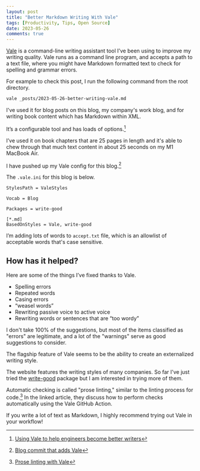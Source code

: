 ```yaml
---
layout: post
title: "Better Markdown Writing With Vale"
tags: [Productivity, Tips, Open Source]
date: 2023-05-26
comments: true
---
```


[Vale](https://vale.sh) is a command-line writing assistant tool I’ve been using to improve my writing quality.
Vale runs as a command line program, and accepts a path to a text file, where you might have Markdown formatted text to check for spelling and grammar errors.

For example to check this post, I run the following command from the root directory.

```sh
vale _posts/2023-05-26-better-writing-vale.md
```

I've used it for blog posts on this blog, my company's work blog, and for writing book content which has Markdown within XML.

It’s a configurable tool and has loads of options.[^engwriting]

I’ve used it on book chapters that are 25 pages in length and it's able to chew through that much text content in about 25 seconds on my M1 MacBook Air.

I have pushed up my Vale config for this blog.[^valeconfig]

The `.vale.ini` for this blog is below.

```
StylesPath = ValeStyles

Vocab = Blog

Packages = write-good

[*.md]
BasedOnStyles = Vale, write-good
```

I’m adding lots of words to `accept.txt` file, which is an allowlist of acceptable words that's case sensitive.


## How has it helped?
Here are some of the things I’ve fixed thanks to Vale.

* Spelling errors
* Repeated words
* Casing errors
* “weasel words”
* Rewriting passive voice to active voice
* Rewriting words or sentences that are “too wordy”

I don't take 100% of the suggestions, but most of the items classified as "errors" are legitimate, and a lot of the "warnings" serve as good suggestions to consider.

The flagship feature of Vale seems to be the ability to create an externalized writing style.

The website features the writing styles of many companies. So far I've just tried the [write-good](https://github.com/errata-ai/write-good) package but I am interested in trying more of them.

Automatic checking is called "prose linting," similar to the linting process for code.[^proselinting] In the linked article, they discuss how to perform checks automatically using the Vale GitHub Action.

If you write a lot of text as Markdown, I highly recommend trying out Vale in your workflow!

[^valeconfig]: [Blog commit that adds Vale](https://github.com/andyatkinson/andyatkinson.github.io/commit/637ee2becf4cdc88bfc36ead1fa68d323093d708)
[^engwriting]: [Using Vale to help engineers become better writers](https://engineering.contentsquare.com/2023/using-vale-to-help-engineers-become-better-writers/)
[^proselinting]: [Prose linting with Vale](https://blog.meilisearch.com/prose-linting-with-vale/)
